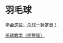 # 羽毛球

[学会这些，杀球一锤定音！](https://www.bilibili.com/video/BV1B142117Be/?share_source=copy_web&vd_source=004ff3f01d683f4c0d62710be488b015)

[杀球教学（完整版）](https://www.bilibili.com/video/BV1wa4y1r7rj/?share_source=copy_web&vd_source=004ff3f01d683f4c0d62710be488b015)
